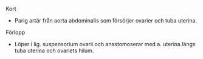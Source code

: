 Kort
- Parig artär från aorta abdominalis som försörjer ovarier och tuba uterina.

Förlopp
- Löper i lig. suspensorium ovarii och anastomoserar med a. uterina längs tuba uterina och ovariets hilum.
